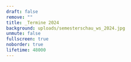 ```yaml
---
draft: false
remove: ""
title: _Termine 2024
background: uploads/semesterschau_ws_2024.jpg
unmute: false
fullscreen: true
noborder: true
lifetime: 48000
---
```

